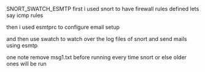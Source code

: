 
SNORT_SWATCH_ESMTP
first i used snort to have firewall rules defined lets say icmp rules

then i used esmtprc to configure email setup 

and then use swatch to watch over the log files of snort and send mails using esmtp

one note remove msg1.txt before running every time snort or else older ones will be run
